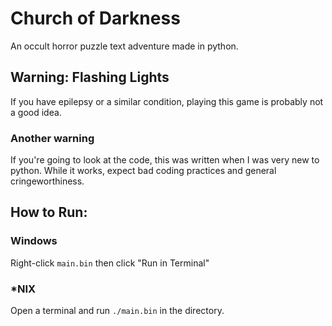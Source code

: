 # Church of Darkness    
An occult horror puzzle text adventure made in python.    
## Warning: Flashing Lights    
If you have epilepsy or a similar condition, playing this game is probably not a good idea.    
### Another warning    
If you're going to look at the code, this was written when I was very new to python. While it works, expect bad coding practices and general cringeworthiness.
## How to Run:    
### Windows    
Right-click `main.bin` then click "Run in Terminal"    
### \*NIX    
Open a terminal and run `./main.bin` in the directory.
